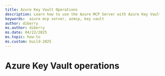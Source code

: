 ```yaml
---
title: Azure Key Vault Operations
description: Learn how to use the Azure MCP Server with Azure Key Vault.
keywords:  azure mcp server, azmcp, key vault
author: diberry
ms.author: diberry
ms.date: 04/22/2025
ms.topic: how-to
ms.custom: build-2025
---
```


# Azure Key Vault operations